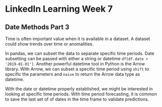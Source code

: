 # LinkedIn Learning Week 7

## Date Methods Part 3

Time is often important value when it is available in a dataset. A dataset could show trends over time or anomalities. 

In pandas, we can subset the data to separate specific time periods. Date subsetting can be passed with either a string or datetime <code>df[df.date > '2019-01-01']</code>. Another powerful datetime tool in Python is the Arrow library. With Arrow, we can subset a specific time period using <code>shift</code> to specific the parameters and <code>naive</code> to return the Arrow data type as datetime. 
 
With the date or datetime properly established, we might be interested in looking at specific time periods. With time period forecasting, it is common to save the last set of of dates in the time frame to validate predictions. 

